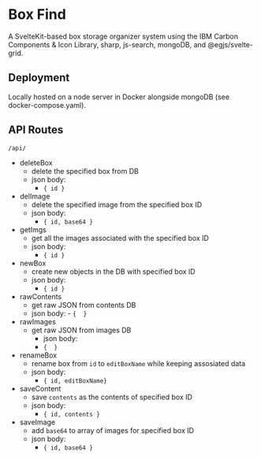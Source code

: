 # Box Find

A SvelteKit-based box storage organizer system using the IBM Carbon Components & Icon Library, sharp, js-search, mongoDB, and @egjs/svelte-grid.

## Deployment
Locally hosted on a node server in Docker alongside mongoDB (see docker-compose.yaml).

## API Routes
`/api/`

- deleteBox
	- delete the specified box from DB
	- json body:
		- `{ id }`
- delImage
	- delete the specified image from the specified box ID
	- json body:
		- `{ id, base64 }`
- getImgs
	- get all the images associated with the specified box ID
	-  json body:
		- `{ id }`
- newBox
	- create new objects in the DB with specified box ID
	-  json body:
		- `{ id }`
- rawContents
	- get raw JSON from contents DB
	-  json body:
	  - `{  }`
- rawImages
	- get raw JSON from images DB
		-  json body:
		 - `{  }`
- renameBox
	- rename box from `id` to `editBoxName` while keeping assosiated data
	-  json body:
		- `{ id, editBoxName}`
-  saveContent
	- save `contents` as the contents of specified box ID
	-  json body:
		- `{ id, contents }`
- saveImage
	- add `base64` to array of images for specified box ID
	-  json body:
		- `{ id, base64 }`

